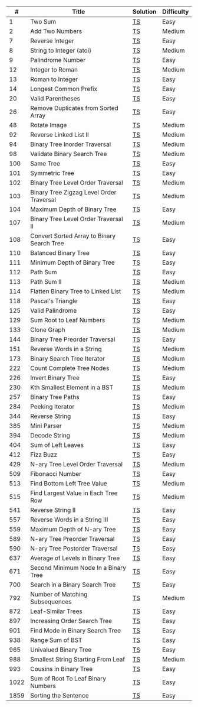 | #   | Title                                                      | Solution     | Difficulty |
| --- | ---------------------------------------------------------- | ------------ | ---------- |
| 1   | Two Sum                                                    | [TS][TS1]    | Easy       |
| 2   | Add Two Numbers                                            | [TS][TS2]    | Medium     |
| 7   | Reverse Integer                                            | [TS][TS7]    | Easy       |
| 8   | String to Integer (atoi)                                   | [TS][TS8]    | Medium     |
| 9   | Palindrome Number                                          | [TS][TS9]    | Easy       |
| 12  | Integer to Roman                                           | [TS][TS12]   | Medium     |
| 13  | Roman to Integer                                           | [TS][TS13]   | Easy       |
| 14  | Longest Common Prefix                                      | [TS][TS14]   | Easy       |
| 20  | Valid Parentheses                                          | [TS][TS20]   | Easy       |
| 26  | Remove Duplicates from Sorted Array                        | [TS][TS26]   | Easy       |
| 48  | Rotate Image                                               | [TS][TS48]   | Medium     |
| 92  | Reverse Linked List II                                     | [TS][TS92]   | Medium     |
| 94  | Binary Tree Inorder Traversal                              | [TS][TS94]   | Medium     |
| 98  | Validate Binary Search Tree                                | [TS][TS98]   | Medium     |
| 100 | Same Tree                                                  | [TS][TS100]  | Easy       |
| 101 | Symmetric Tree                                             | [TS][TS101]  | Easy       |
| 102 | Binary Tree Level Order Traversal                          | [TS][TS102]  | Medium     |
| 103 | Binary Tree Zigzag Level Order Traversal                   | [TS][TS103]  | Medium     |
| 104 | Maximum Depth of Binary Tree                               | [TS][TS104]  | Easy       |
| 107 | Binary Tree Level Order Traversal II                       | [TS][TS107]  | Medium     |
| 108 | Convert Sorted Array to Binary Search Tree                 | [TS][TS108]  | Easy       |
| 110 | Balanced Binary Tree                                       | [TS][TS110]  | Easy       |
| 111 | Minimum Depth of Binary Tree                               | [TS][TS111]  | Easy       |
| 112 | Path Sum                                                   | [TS][TS112]  | Easy       |
| 113 | Path Sum II                                                | [TS][TS113]  | Medium     |
| 114 | Flatten Binary Tree to Linked List                         | [TS][TS114]  | Medium     |
| 118 | Pascal's Triangle                                          | [TS][TS118]  | Easy       |
| 125 | Valid Palindrome                                           | [TS][TS125]  | Easy       |
| 129 | Sum Root to Leaf Numbers                                   | [TS][TS129]  | Medium     |
| 133 | Clone Graph                                                | [TS][TS133]  | Medium     |
| 144 | Binary Tree Preorder Traversal                             | [TS][TS144]  | Easy       |
| 151 | Reverse Words in a String                                  | [TS][TS151]  | Medium     |
| 173 | Binary Search Tree Iterator                                | [TS][TS173]  | Medium     |
| 222 | Count Complete Tree Nodes                                  | [TS][TS222]  | Medium     |
| 226 | Invert Binary Tree                                         | [TS][TS226]  | Easy       |
| 230 | Kth Smallest Element in a BST                              | [TS][TS230]  | Medium     |
| 257 | Binary Tree Paths                                          | [TS][TS257]  | Easy       |
| 284 | Peeking Iterator                                           | [TS][TS284]  | Medium     |
| 344 | Reverse String                                             | [TS][TS344]  | Easy       |
| 385 | Mini Parser                                                | [TS][TS385]  | Medium     |
| 394 | Decode String                                              | [TS][TS394]  | Medium     |
| 404 | Sum of Left Leaves                                         | [TS][TS404]  | Easy       |
| 412 | Fizz Buzz                                                  | [TS][TS412]  | Easy       |
| 429 | N-ary Tree Level Order Traversal                           | [TS][TS429]  | Medium     |
| 509 | Fibonacci Number                                           | [TS][TS509]  | Easy       |
| 513 | Find Bottom Left Tree Value                                | [TS][TS513]  | Medium     |
| 515 | Find Largest Value in Each Tree Row                        | [TS][TS515]  | Medium     |
| 541 | Reverse String II                                          | [TS][TS541]  | Easy       |
| 557 | Reverse Words in a String III                              | [TS][TS557]  | Easy       |
| 559 | Maximum Depth of N-ary Tree                                | [TS][TS559]  | Easy       |
| 589 | N-ary Tree Preorder Traversal                              | [TS][TS589]  | Easy       |
| 590 | N-ary Tree Postorder Traversal                             | [TS][TS590]  | Easy       |
| 637 | Average of Levels in Binary Tree                           | [TS][TS637]  | Easy       |
| 671 | Second Minimum Node In a Binary Tree                       | [TS][TS671]  | Easy       |
| 700 | Search in a Binary Search Tree                             | [TS][TS700]  | Easy       |
| 792 | Number of Matching Subsequences                            | [TS][TS792]  | Medium     |
| 872 | Leaf-Similar Trees                                         | [TS][TS872]  | Easy       |
| 897 | Increasing Order Search Tree                               | [TS][TS897]  | Easy       |
| 901 | Find Mode in Binary Search Tree                            | [TS][TS901]  | Easy       |
| 938 | Range Sum of BST                                           | [TS][TS938]  | Easy       |
| 965 | Univalued Binary Tree                                      | [TS][TS965]  | Easy       |
| 988 | Smallest String Starting From Leaf                         | [TS][TS988]  | Medium     |
| 993 | Cousins in Binary Tree                                     | [TS][TS993]  | Easy       |
| 1022| Sum of Root To Leaf Binary Numbers                         | [TS][TS1022] | Easy       |
| 1859| Sorting the Sentence                                       | [TS][TS1859] | Easy       |

[TS1]: ./src/easy/two-sum/two-sum.ts
[TS2]: ./src/medium/add-two-numbers/add-two-numbers.ts
[TS7]: ./src/easy/reverse-integer/reverse-integer.ts
[TS8]: ./src/medium/string-to-integer/string-to-integer.ts
[TS9]: ./src/easy/palindrome-number/palindrome-number.ts
[TS12]: ./src/medium/integer-to-roman/integer-to-roman.ts
[TS13]: ./src/easy/roman-to-integer/roman-to-integer.ts
[TS14]: ./src/easy/longest-common-prefix/longest-common-prefix.ts
[TS20]: ./src/easy/valid-parentheses/valid-parentheses.ts
[TS26]: ./src/easy/remove-duplicates-from-sorted-array/remove-duplicates-from-sorted-array.ts
[TS48]: ./src/medium/rotate-image/rotate-image.ts
[TS92]: ./src/medium/reverse-linked-list-ii/reverse-linked-list-ii.ts
[TS94]: ./src/medium/binary-tree-level-order-traversal/binary-tree-level-order-traversal.ts
[TS98]: ./src/medium/validate-binary-search-tree/validate-binary-search-tree.ts
[TS100]: ./src/easy/same-tree/same-tree.ts
[TS101]: ./src/easy/symmetric-tree/symmetric-tree.ts
[TS102]: ./src/medium/binary-tree-level-order-traversal/binary-tree-level-order-traversal.ts
[TS103]: ./src/medium/binary-tree-zigzag-level-order-traversal/binary-tree-zigzag-level-order-traversal.ts
[TS104]: ./src/easy/maximum-depth-of-binary-tree/maximum-depth-of-binary-tree.ts
[TS107]: ./src/medium/binary-tree-level-order-traversal-ii/binary-tree-level-order-traversal-ii.ts
[TS108]: ./src/easy/convert-sorted-array-to-binary-search-tree/convert-sorted-array-to-binary-search-tree.ts
[TS110]: ./src/easy/balanced-binary-tree/balanced-binary-tree.ts
[TS111]: ./src/easy/minimum-depth-of-binary-tree/minimum-depth-of-binary-tree.ts
[TS112]: ./src/easy/path-sum/path-sum.ts
[TS113]: ./src/medium/path-sum-ii/path-sum-ii.ts
[TS114]: ./src/medium/flatten-binary-tree-to-linked-list/flatten-binary-tree-to-linked-list.ts
[TS118]: ./src/easy/pascals-triangle/pascals-triangle.ts
[TS125]: ./src/easy/valid-palindrome/valid-palindrome.ts
[TS129]: ./src/medium/sum-root-to-leaf-numbers/sum-root-to-leaf-numbers.ts
[TS133]: ./src/medium/clone-graph/clone-graph.ts
[TS144]: ./src/easy/binary-tree-preorder-traversal/binary-tree-preorder-traversal.ts
[TS151]: ./src/medium/reverse-words-in-a-string/reverse-words-in-a-string.ts
[TS173]: ./src/medium/binary-search-tree-iterator
[TS222]: ./src/medium/count-complete-tree-nodes/count-complete-tree-nodes.ts
[TS226]: ./src/easy/invert-binary-tree/invert-binary-tree.ts
[TS230]: ./src/medium/k-th-smallest-element-in-a-bst/k-th-smallest-element-in-a-bst.ts
[TS257]: ./src/easy/binary-tree-paths/binary-tree-paths.ts
[TS284]: ./src/medium/peeking-iterator/peeking-iterator.ts
[TS344]: ./src/easy/reverse-string/reverse-string.ts
[TS385]: ./src/medium/mini-parser/mini-parser.ts
[TS394]: ./src/medium/decode-string/decode-string.ts
[TS404]: ./src/easy/sum-of-left-leaves/sum-of-left-leaves.ts
[TS412]: ./src/easy/fizz-buzz/fizz-buzz.ts
[TS429]: ./src/medium/n-ary-tree-level-order-traversal/n-ary-tree-level-order-traversal.ts
[TS509]: ./src/easy/fibonacci-number/fibonacci-number.ts
[TS513]: ./src/medium/find-bottom-left-tree-value/find-bottom-left-tree-value.ts
[TS515]: ./src/medium/find-largest-value-in-each-tree-row/find-largest-value-in-each-tree-row.ts
[TS541]: ./src/easy/reverse-string-ii/reverse-string-ii.ts
[TS557]: ./src/easy/reverse-words-in-a-string-iii/reverse-words-in-a-string-iii.ts
[TS559]: ./src/easy/maximum-depth-of-n-ary-tree/maximum-depth-of-n-ary-tree.ts
[TS589]: ./src/easy/n-ary-tree-preorder-traversal/n-ary-tree-preorder-traversal.ts
[TS590]: ./src/easy/n-ary-tree-postorder-traversal/n-ary-tree-postorder-traversal.ts
[TS637]: ./src/easy/average-of-levels-in-binary-tree/average-of-levels-in-binary-tree.ts
[TS671]: ./src/easy/second-minimum-node-in-a-binary-tree/second-minimum-node-in-a-binary-tree.ts
[TS700]: ./src/easy/search-in-a-binary-search-tree/search-in-a-binary-search-tree.ts
[TS792]: ./src/medium/number-of-matching-subsequences/number-of-matching-subsequences.ts
[TS872]: ./src/easy/leaf-similar-trees/leaf-similar-trees.ts
[TS897]: ./src/easy/increasing-order-search-tree/increasing-order-search-tree.ts
[TS901]: ./src/easy/find-mode-in-binary-search-tree/find-mode-in-binary-search-tree.ts
[TS938]: ./src/easy/range-sum-of-bst/range-sum-of-bst.ts
[TS965]: ./src/easy/univalued-binary-tree/univalued-binary-tree.ts
[TS988]: ./src/medium/smallest-string-starting-from-leaf/smallest-string-starting-from-leaf.ts
[TS993]: ./src/easy/cousins-in-binary-tree/cousins-in-binary-tree.ts
[TS1022]: ./src/easy/sum-of-root-to-leaf-binary-numbers/sum-of-root-to-leaf-binary-numbers.ts
[TS1859]: ./src/easy/sorting-the-sentence/sorting-the-sentence.ts
